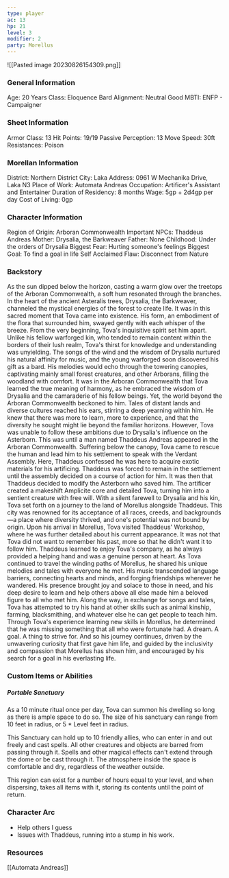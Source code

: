 ```yaml
---
type: player
ac: 13
hp: 21
level: 3
modifier: 2
party: Morellus
---
```

![[Pasted image 20230826154309.png]]

### General Information
Age: 20 Years
Class: Eloquence Bard
Alignment: Neutral Good
MBTI: ENFP - Campaigner
### Sheet Information
Armor Class: 13
Hit Points: 19/19
Passive Perception: 13
Move Speed: 30ft
Resistances: Poison
### Morellan Information
District: Northern District
City: Laka 
Address: 0961 W Mechanika Drive, Laka N3 
Place of Work: Automata Andreas
Occupation: Artificer's Assistant and Entertainer
Duration of Residency: 8 months
Wage: 5gp + 2d4gp per day
Cost of Living: 0gp
### Character Information
Region of Origin: Arboran Commonwealth
Important NPCs: Thaddeus Andreas
Mother: Drysalia, the Barkweaver
Father: None
Childhood: Under the orders of Drysalia
Biggest Fear: Hurting someone's feelings
Biggest Goal: To find a goal in life
Self Acclaimed Flaw: Disconnect from Nature
### Backstory
As the sun dipped below the horizon, casting a warm glow over the treetops of the Arboran Commonwealth, a soft hum resonated through the branches. In the heart of the ancient Asteralis trees, Drysalia, the Barkweaver, channeled the mystical energies of the forest to create life. It was in this sacred moment that Tova came into existence. His form, an embodiment of the flora that surrounded him, swayed gently with each whisper of the breeze. From the very beginning, Tova's inquisitive spirit set him apart. Unlike his fellow warforged kin, who tended to remain content within the borders of their lush realm, Tova's thirst for knowledge and understanding was unyielding. The songs of the wind and the wisdom of Drysalia nurtured his natural affinity for music, and the young warforged soon discovered his gift as a bard. His melodies would echo through the towering canopies, captivating mainly small forest creatures, and other Arborans, filling the woodland with comfort. It was in the Arboran Commonwealth that Tova learned the true meaning of harmony, as he embraced the wisdom of Drysalia and the camaraderie of his fellow beings. Yet, the world beyond the Arboran Commonwealth beckoned to him. Tales of distant lands and diverse cultures reached his ears, stirring a deep yearning within him. He knew that there was more to learn, more to experience, and that the diversity he sought might lie beyond the familiar horizons. However, Tova was unable to follow these ambitions due to Drysalia's influence on the Asterborn. This was until a man named Thaddeus Andreas appeared in the Arboran Commonwealth. Suffering below the canopy, Tova came to rescue the human and lead him to his settlement to speak with the Verdant Assembly. Here, Thaddeus confessed he was here to acquire exotic materials for his artificing. Thaddeus was forced to remain in the settlement until the assembly decided on a course of action for him. It was then that Thaddeus decided to modify the Asterborn who saved him. The artificer created a makeshift Amplicite core and detailed Tova, turning him into a sentient creature with free will. With a silent farewell to Drysalia and his kin, Tova set forth on a journey to the land of Morellus alongside Thaddeus. This city was renowned for its acceptance of all races, creeds, and backgrounds—a place where diversity thrived, and one's potential was not bound by origin. Upon his arrival in Morellus, Tova visited Thaddeus' Workshop, where he was further detailed about his current appearance. It was not that Tova did not want to remember his past, more so that he didn't want it to follow him. Thaddeus learned to enjoy Tova's company, as he always provided a helping hand and was a genuine person at heart. As Tova continued to travel the winding paths of Morellus, he shared his unique melodies and tales with everyone he met. His music transcended language barriers, connecting hearts and minds, and forging friendships wherever he wandered. His presence brought joy and solace to those in need, and his deep desire to learn and help others above all else made him a beloved figure to all who met him. Along the way, in exchange for songs and tales, Tova has attempted to try his hand at other skills such as animal kinship, farming, blacksmithing, and whatever else he can get people to teach him. Through Tova's experience learning new skills in Morellus, he determined that he was missing something that all who were fortunate had. A dream. A goal. A thing to strive for. And so his journey continues, driven by the unwavering curiosity that first gave him life, and guided by the inclusivity and compassion that Morellus has shown him, and encouraged by his search for a goal in his everlasting life.
### Custom Items or Abilities
##### Portable Sanctuary
As a 10 minute ritual once per day, Tova can summon his dwelling so long as there is ample space to do so. The size of his sanctuary can range from 10 feet in radius, or 5 * Level feet in radius. 

This Sanctuary can hold up to 10 friendly allies, who can enter in and out freely and cast spells. All other creatures and objects are barred from passing through it. Spells and other magical effects can't extend through the dome or be cast through it. The atmosphere inside the space is comfortable and dry, regardless of the weather outside.

This region can exist for a number of hours equal to your level, and when dispersing, takes all items with it, storing its contents until the point of return.

### Character Arc
- Help others I guess
- Issues with Thaddeus, running into a stump in his work. 

### Resources
[[Automata Andreas]]
